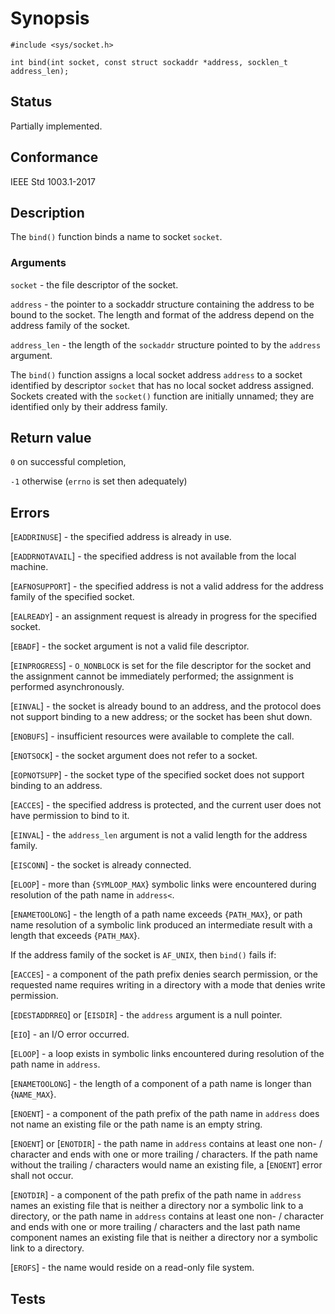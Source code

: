 # Synopsis

`#include <sys/socket.h>`

`int bind(int socket, const struct sockaddr *address, socklen_t address_len);`

## Status

Partially implemented.

## Conformance

IEEE Std 1003.1-2017

## Description

The `bind()` function binds a name to socket `socket`.

### Arguments

`socket` - the file descriptor of the socket.

`address` - the pointer to a sockaddr structure containing the address to be bound to the socket. The length and format
of the address depend on the address family of the socket.

`address_len` - the length of the `sockaddr` structure pointed to by the `address` argument.

The `bind()` function assigns a local socket address `address` to a socket identified by descriptor `socket` that has no
local socket address assigned. Sockets created with the `socket()` function are initially unnamed; they are identified
only by their address family.

## Return value

`0` on successful completion,

`-1` otherwise (`errno` is set then adequately)

## Errors

[`EADDRINUSE`] - the specified address is already in use.

[`EADDRNOTAVAIL`] - the specified address is not available from the local machine.

[`EAFNOSUPPORT`] - the specified address is not a valid address for the address family of the specified socket.

[`EALREADY`] - an assignment request is already in progress for the specified socket.

[`EBADF`] - the socket argument is not a valid file descriptor.

[`EINPROGRESS`] - `O_NONBLOCK` is set for the file descriptor for the socket and the assignment cannot be immediately
performed; the assignment is performed asynchronously.

[`EINVAL`] - the socket is already bound to an address, and the protocol does not support binding to a new address; or
the socket has been shut down.

[`ENOBUFS`] - insufficient resources were available to complete the call.

[`ENOTSOCK`] - the socket argument does not refer to a socket.

[`EOPNOTSUPP`] - the socket type of the specified socket does not support binding to an address.

[`EACCES`] - the specified address is protected, and the current user does not have permission to bind to it.

[`EINVAL`] - the `address_len` argument is not a valid length for the address family.

[`EISCONN`] - the socket is already connected.

[`ELOOP`] - more than {`SYMLOOP_MAX`} symbolic links were encountered during resolution of the path name in `address<`.

[`ENAMETOOLONG`] - the length of a path name exceeds {`PATH_MAX`}, or path name resolution of a symbolic link produced
an intermediate result with a length that exceeds {`PATH_MAX`}.

If the address family of the socket is `AF_UNIX`, then `bind()` fails if:

[`EACCES`] - a component of the path prefix denies search permission, or the requested name requires writing in a
directory with a mode that denies write permission.

[`EDESTADDRREQ`] or [`EISDIR`] - the `address` argument is a null pointer.

[`EIO`] - an I/O error occurred.

[`ELOOP`] - a loop exists in symbolic links encountered during resolution of the path name in `address`.

[`ENAMETOOLONG`] - the length of a component of a path name is longer than {`NAME_MAX`}.

[`ENOENT`] - a component of the path prefix of the path name in `address` does not name an existing file or the path
name is an empty string.

[`ENOENT`] or [`ENOTDIR`] - the path name in `address` contains at least one non- / character and ends with one or more
trailing / characters. If the path name without the trailing / characters would name an existing file,
a [`ENOENT`] error shall not occur.

[`ENOTDIR`] - a component of the path prefix of the path name in `address` names an existing file that is neither a
directory nor a symbolic link to a directory, or the path name in `address` contains at least one non- / character and
ends with one or more trailing / characters and the last path name component names an existing file that is neither a
directory nor a symbolic link to a directory.

[`EROFS`] - the name would reside on a read-only file system.

## Tests
